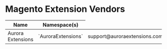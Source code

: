 # Magento Extension Vendors

<table>
  <thead>
    <tr>
      <th>Name</th>
      <th>Namespace(s)</th>
    </tr>
  </thead>
  <tbody>
    <tr>
      <td>Aurora Extensions</td>
      <td>`AuroraExtensions`</td>
      <td>support@auroraextensions.com</td>
    </tr>
  </tbody>
</table>
